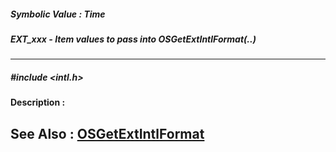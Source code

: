 ##### Symbolic Value : Time
##### EXT_xxx - Item values to pass into OSGetExtIntlFormat(..)
---
##### #include <intl.h>
**Description :**

**See Also :**
[OSGetExtIntlFormat](D:/md_files/OSGetExtIntlFormat.md)
---
